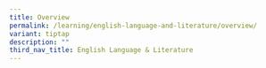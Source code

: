 ```yaml
---
title: Overview
permalink: /learning/english-language-and-literature/overview/
variant: tiptap
description: ""
third_nav_title: English Language & Literature
---
```

